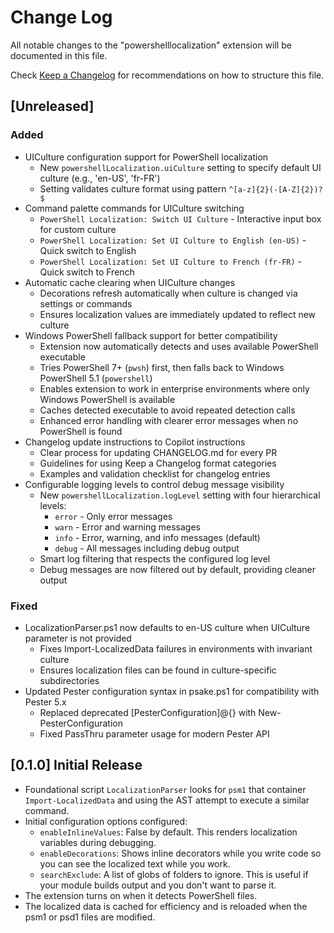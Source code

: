 # Change Log

All notable changes to the "powershelllocalization" extension will be documented
in this file.

Check [Keep a Changelog](http://keepachangelog.com/) for recommendations on how
to structure this file.

## [Unreleased]

### Added
- UICulture configuration support for PowerShell localization
  - New `powershellLocalization.uiCulture` setting to specify default UI culture (e.g., 'en-US', 'fr-FR')
  - Setting validates culture format using pattern `^[a-z]{2}(-[A-Z]{2})?$`
- Command palette commands for UICulture switching
  - `PowerShell Localization: Switch UI Culture` - Interactive input box for custom culture
  - `PowerShell Localization: Set UI Culture to English (en-US)` - Quick switch to English
  - `PowerShell Localization: Set UI Culture to French (fr-FR)` - Quick switch to French
- Automatic cache clearing when UICulture changes
  - Decorations refresh automatically when culture is changed via settings or commands
  - Ensures localization values are immediately updated to reflect new culture
- Windows PowerShell fallback support for better compatibility
  - Extension now automatically detects and uses available PowerShell executable
  - Tries PowerShell 7+ (`pwsh`) first, then falls back to Windows PowerShell 5.1 (`powershell`)
  - Enables extension to work in enterprise environments where only Windows PowerShell is available
  - Caches detected executable to avoid repeated detection calls
  - Enhanced error handling with clearer error messages when no PowerShell is found
- Changelog update instructions to Copilot instructions
  - Clear process for updating CHANGELOG.md for every PR
  - Guidelines for using Keep a Changelog format categories
  - Examples and validation checklist for changelog entries
- Configurable logging levels to control debug message visibility
  - New `powershellLocalization.logLevel` setting with four hierarchical levels:
    - `error` - Only error messages
    - `warn` - Error and warning messages
    - `info` - Error, warning, and info messages (default)
    - `debug` - All messages including debug output
  - Smart log filtering that respects the configured log level
  - Debug messages are now filtered out by default, providing cleaner output

### Fixed
- LocalizationParser.ps1 now defaults to en-US culture when UICulture parameter is not provided
  - Fixes Import-LocalizedData failures in environments with invariant culture
  - Ensures localization files can be found in culture-specific subdirectories
- Updated Pester configuration syntax in psake.ps1 for compatibility with Pester 5.x
  - Replaced deprecated [PesterConfiguration]@{} with New-PesterConfiguration
  - Fixed PassThru parameter usage for modern Pester API

## [0.1.0] Initial Release

- Foundational script `LocalizationParser` looks for `psm1` that container
  `Import-LocalizedData` and using the AST attempt to execute a similar command.
- Initial configuration options configured:
  - `enableInlineValues`: False by default. This renders localization variables
    during debugging.
  - `enableDecorations`: Shows inline decorators while you write code so you can
    see the localized text while you work.
  - `searchExclude`: A list of globs of folders to ignore. This is useful if
    your module builds output and you don't want to parse it.
- The extension turns on when it detects PowerShell files.
- The localized data is cached for efficiency and is reloaded when the psm1 or
  psd1 files are modified.
